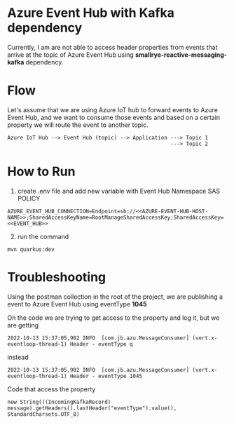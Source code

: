 # Azure Event Hub with Kafka dependency

Currently, I am are not able to access header properties from events that arrive at the topic of Azure Event Hub using <Strong>smallrye-reactive-messaging-kafka</strong> dependency.

# Flow

Let's assume that we are using Azure IoT hub to forward events to Azure Event Hub, and we want to consume those events and based on a certain property we will route the event to another topic.

```
Azure IoT Hub --> Event Hub (topic) --> Application ---> Topic 1
                                                    ---> Topic 2
```

# How to Run

1. create .env file and add new variable with Event Hub Namespace SAS POLICY

```
AZURE_EVENT_HUB_CONNECTION=Endpoint=sb://<<AZURE-EVENT-HUB-HOST-NAME>>;SharedAccessKeyName=RootManageSharedAccessKey;SharedAccessKey=<<EVENT_HUB>>
```

2. run the command

```
mvn quarkus:dev
```

# Troubleshooting

Using the postman collection in the root of the project, we are publishing a event to Azure Event Hub using eventType <Strong>1045</Strong>

On the code we are trying to get access to the property and log it, but we are getting

```
2022-10-13 15:37:05,982 INFO  [com.jb.azu.MessageConsumer] (vert.x-eventloop-thread-1) Header - eventType q
```

instead

```
2022-10-13 15:37:05,982 INFO  [com.jb.azu.MessageConsumer] (vert.x-eventloop-thread-1) Header - eventType 1045
```

Code that access the property

```
new String(((IncomingKafkaRecord) message).getHeaders().lastHeader("eventType").value(), StandardCharsets.UTF_8)
```
